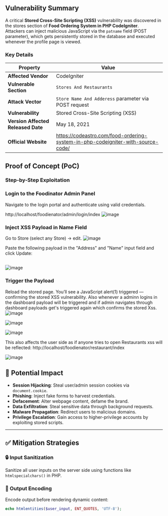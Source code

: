## Vulnerability Summary

A critical **Stored Cross-Site Scripting (XSS)** vulnerability was discovered in the stores section of **Food Ordering System in PHP CodeIgniter**.  
Attackers can inject malicious JavaScript via the `patname` field (POST parameter), which gets persistently stored in the database and executed whenever the profile page is viewed.

### Key Details

| Property            | Value                                                                 |
|---------------------|-----------------------------------------------------------------------|
| **Affected Vendor** | CodeIgniter                                                             |
| **Vulnerable Section** | `Stores And Restaurants`                                                   |
| **Attack Vector**   | `Store Name And Adderess` parameter via POST request                                 |
| **Vulnerability**   | Stored Cross-Site Scripting (XSS)                                     |
| **Version Affected Released Date**| May 18, 2021                                                                |
| **Official Website**| https://codeastro.com/food-ordering-system-in-php-codeigniter-with-source-code/ |

## Proof of Concept (PoC)
### Step-by-Step Exploitation

### Login to the Foodinator Admin Panel
Navigate to the login portal and authenticate using valid credentials.

http://localhost/foodienator/admin/login/index
![image](https://github.com/user-attachments/assets/db0dd4f0-cd63-4698-b3a0-2a220467c06e)

### Inject XSS Payload in Name Field

Go to Store (select any Store) → edit.
![image](https://github.com/user-attachments/assets/b8cc0652-5bd0-4ffa-aa1b-2bb1748f4b16)

Paste the following payload in the "Address" and "Name" input field and click Update:
## <script>alert(1)</script>
![image](https://github.com/user-attachments/assets/898c693e-fdc2-4e37-a4e2-dad0349e28f3)


### Trigger the Payload

Reload the stored page. You’ll see a JavaScript alert(1) triggered — confirming the stored XSS vulnerability. Also whenever a adminn logins in the dashboard payload will be triggered and if admin navigates through dashboard payloads get's triggered again which confirms the stored Xss.
![image](https://github.com/user-attachments/assets/bf9a82d5-9fe1-4204-8e16-5a9f3e71e314)

![image](https://github.com/user-attachments/assets/6b718c1d-e8b8-4d57-b009-3fc33fd18ef8)

![image](https://github.com/user-attachments/assets/0df022bd-1dab-43c1-823d-201e2ebbc0e3)

This also affects the user side as if anyone tries to open Restaurants xss will be reflected:
http://localhost/foodienator/restaurant/index

![image](https://github.com/user-attachments/assets/b294e4ad-dfa3-48ac-a192-f08f5033a928)


## 🛑 Potential Impact

- **Session Hijacking**: Steal user/admin session cookies via `document.cookie`.
- **Phishing**: Inject fake forms to harvest credentials.
- **Defacement**: Alter webpage content, defame the brand.
- **Data Exfiltration**: Steal sensitive data through background requests.
- **Malware Propagation**: Redirect users to malicious domains.
- **Privilege Escalation**: Gain access to higher-privilege accounts by exploiting stored scripts.

---

## ✅ Mitigation Strategies

### 🔒 Input Sanitization

Sanitize all user inputs on the server side using functions like `htmlspecialchars()` in PHP.

### 🧹 Output Encoding

Encode output before rendering dynamic content:

```php
echo htmlentities($user_input, ENT_QUOTES, 'UTF-8');


